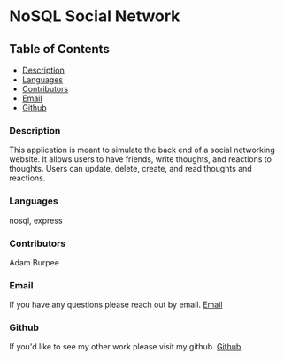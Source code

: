   # NoSQL Social Network
  ## Table of Contents

  * [Description](#description)
  * [Languages](#languages)
  * [Contributors](#contributors)
  * [Email](#email)
  * [Github](#github)


  ### Description
  This application is meant to simulate the back end of a social networking website. It allows users to have friends, write thoughts, and reactions to thoughts. Users can update, delete, create, and read thoughts and reactions. 

  ### Languages
  nosql, express

  ### Contributors
  Adam Burpee

  ### Email
  If you have any questions please reach out by email. 
  [Email](arburpee@gmail.com)
  

  ### Github
  If you'd like to see my other work please visit my github.
  [Github](https://github.com/aburpee)